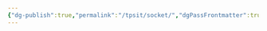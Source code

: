 ```yaml
---
{"dg-publish":true,"permalink":"/tpsit/socket/","dgPassFrontmatter":true,"created":"2024-12-31T14:06:29.334+01:00","updated":"2024-12-31T14:22:19.631+01:00"}
---
```


